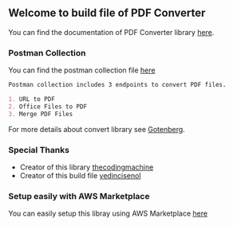 ## Welcome to build file of PDF Converter

You can find the documentation of PDF Converter library [here](https://thecodingmachine.github.io/gotenberg/).

### Postman Collection 

You can find the postman collection file [here](https://app.getpostman.com/run-collection/bdf6475c47e2a9ac20e5#?env%5BConvert%20Pdf%5D=W3sia2V5IjoiYmFzZV91cmwiLCJ2YWx1ZSI6Imh0dHA6Ly8xOC4xOTYuMi4xODAvIiwiZW5hYmxlZCI6dHJ1ZX1d)

```markdown
Postman collection includes 3 endpoints to convert PDF files.

1. URL to PDF
2. Office Files to PDF
3. Merge PDF Files
```
For more details about convert library see [Gotenberg](https://github.com/thecodingmachine/gotenberg).

### Special Thanks

- Creator of this library [thecodingmachine](https://github.com/thecodingmachine/gotenberg)
- Creator of this build file [yedincisenol](https://github.com/yedincisenol)

### Setup easily with AWS Marketplace
You can easily setup this libray using AWS Marketplace [here](https://aws.amazon.com/marketplace/pp/B07GRMYQR5?qid=1556974215970&sr=0-1&ref_=brs_res_product_title)
